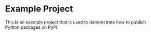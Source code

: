 # Example Project
This is an example project that is used to demonstrate how to publish
Python packages on PyPI. 
